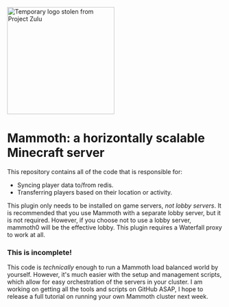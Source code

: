 <img src="https://i.imgur.com/Iez9K9t.png" width="250" alt="Temporary logo stolen from Project Zulu">

# Mammoth: a horizontally scalable Minecraft server
This repository contains all of the code that is responsible for:
-   Syncing player data to/from redis.
-   Transferring players based on their location or activity.

This plugin only needs to be installed on game servers, *not lobby servers*. It is recommended that you use Mammoth with a separate lobby server, but it is not required. However, if you choose not to use a lobby server, mammoth0 will be the effective lobby. This plugin requires a Waterfall proxy to work at all.

### This is incomplete! 
This code is *technically* enough to run a Mammoth load balanced world by yourself. However, it's much easier with the setup and management scripts, which allow for easy orchestration of the servers in your cluster. I am working on getting all the tools and scripts on GitHub ASAP, I hope to release a full tutorial on running your own Mammoth cluster next week.
